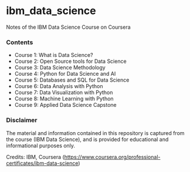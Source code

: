 # ibm_data_science
Notes of the IBM Data Science Course on Coursera

### Contents
* Course 1: What is Data Science?
* Course 2: Open Source tools for Data Science
* Course 3: Data Science Methodology
* Course 4: Python for Data Science and AI
* Course 5: Databases and SQL for Data Science
* Course 6: Data Analysis with Python
* Course 7: Data Visualization with Python
* Course 8: Machine Learning with Python
* Course 9: Applied Data Science Capstone

### Disclaimer

The material and information contained in this repository is captured from the course (IBM Data Science), and is provided for educational and informational purposes only. 

Credits: IBM, Coursera (https://www.coursera.org/professional-certificates/ibm-data-science)
